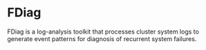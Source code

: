 FDiag
=====

FDiag is a log-analysis toolkit that processes cluster system logs to generate event patterns for diagnosis of recurrent system failures.